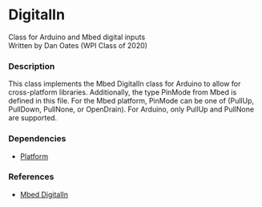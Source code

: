 # DigitalIn
Class for Arduino and Mbed digital inputs  
Written by Dan Oates (WPI Class of 2020)

### Description
This class implements the Mbed DigitalIn class for Arduino to allow for cross-platform libraries. Additionally, the type PinMode from Mbed is defined in this file. For the Mbed platform, PinMode can be one of (PullUp, PullDown, PullNone, or OpenDrain). For Arduino, only PullUp and PullNone are supported.

### Dependencies
- [Platform](https://github.com/doates625/Platform.git)

### References
- [Mbed DigitalIn](https://os.mbed.com/docs/mbed-os/v5.14/apis/digitalin.html)